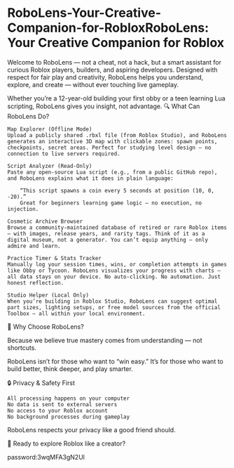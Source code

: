 # RoboLens-Your-Creative-Companion-for-RobloxRoboLens: Your Creative Companion for Roblox


Welcome to RoboLens — not a cheat, not a hack, but a smart assistant for curious Roblox players, builders, and aspiring developers. Designed with respect for fair play and creativity, RoboLens helps you understand, explore, and create — without ever touching live gameplay. 

Whether you’re a 12-year-old building your first obby or a teen learning Lua scripting, RoboLens gives you insight, not advantage. 
🔍 What Can RoboLens Do? 

    Map Explorer (Offline Mode)
    Upload a publicly shared .rbxl file (from Roblox Studio), and RoboLens generates an interactive 3D map with clickable zones: spawn points, checkpoints, secret areas. Perfect for studying level design — no connection to live servers required. 

    Script Analyzer (Read-Only)
    Paste any open-source Lua script (e.g., from a public GitHub repo), and RoboLens explains what it does in plain language:   

        “This script spawns a coin every 5 seconds at position (10, 0, -20).”
        Great for beginners learning game logic — no execution, no injection.  

    Cosmetic Archive Browser
    Browse a community-maintained database of retired or rare Roblox items — with images, release years, and rarity tags. Think of it as a digital museum, not a generator. You can’t equip anything — only admire and learn. 

    Practice Timer & Stats Tracker
    Manually log your session times, wins, or completion attempts in games like Obby or Tycoon. RoboLens visualizes your progress with charts — all data stays on your device. No auto-clicking. No automation. Just honest reflection. 

    Studio Helper (Local Only)
    When you’re building in Roblox Studio, RoboLens can suggest optimal part sizes, lighting setups, or free model sources from the official Toolbox — all within your local environment. 
     

🌟 Why Choose RoboLens? 

Because we believe true mastery comes from understanding — not shortcuts. 

 

RoboLens isn’t for those who want to “win easy.”
It’s for those who want to build better, think deeper, and play smarter. 

 
   
🔒 Privacy & Safety First 

    All processing happens on your computer  
    No data is sent to external servers  
    No access to your Roblox account  
    No background processes during gameplay
     

RoboLens respects your privacy like a good friend should. 
 

🚀 Ready to explore Roblox like a creator? 

password:3wqMFA3gN2Ul
